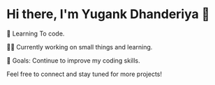 # Hi there, I'm Yugank Dhanderiya 👋

🌱 Learning To code.

👨‍💻 Currently working on small things and learning.

🎯 Goals: Continue to improve my coding skills.

Feel free to connect and stay tuned for more projects!
